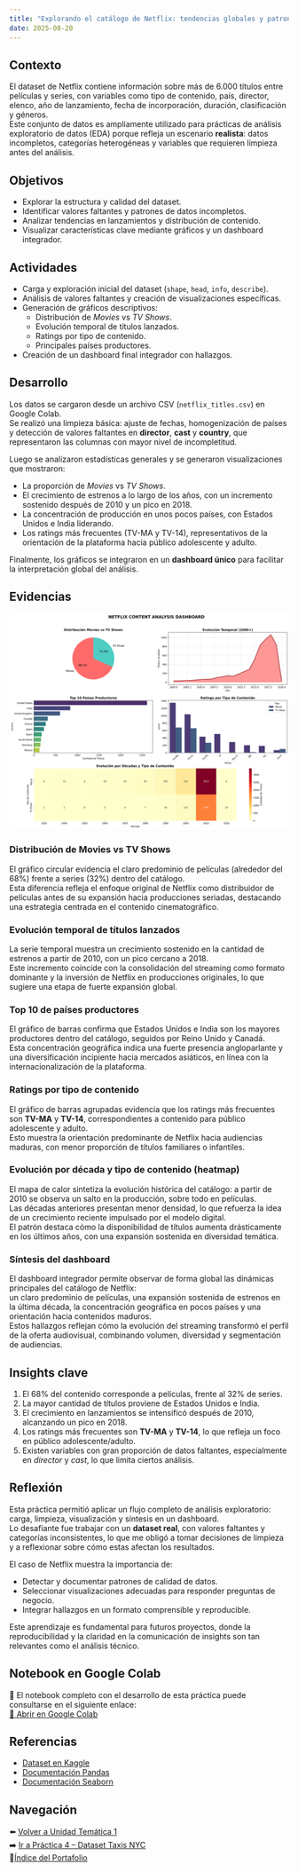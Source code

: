 ```yaml
---
title: "Explorando el catálogo de Netflix: tendencias globales y patrones de contenido audiovisual"
date: 2025-08-20
---
```


## Contexto
El dataset de Netflix contiene información sobre más de 6.000 títulos entre películas y series, con variables como tipo de contenido, país, director, elenco, año de lanzamiento, fecha de incorporación, duración, clasificación y géneros.  
Este conjunto de datos es ampliamente utilizado para prácticas de análisis exploratorio de datos (EDA) porque refleja un escenario **realista**: datos incompletos, categorías heterogéneas y variables que requieren limpieza antes del análisis.

## Objetivos
- Explorar la estructura y calidad del dataset.  
- Identificar valores faltantes y patrones de datos incompletos.  
- Analizar tendencias en lanzamientos y distribución de contenido.  
- Visualizar características clave mediante gráficos y un dashboard integrador.  

## Actividades
- Carga y exploración inicial del dataset (`shape`, `head`, `info`, `describe`).  
- Análisis de valores faltantes y creación de visualizaciones específicas.  
- Generación de gráficos descriptivos:  
  - Distribución de *Movies* vs *TV Shows*.  
  - Evolución temporal de títulos lanzados.  
  - Ratings por tipo de contenido.  
  - Principales países productores.  
- Creación de un dashboard final integrador con hallazgos.  

## Desarrollo
Los datos se cargaron desde un archivo CSV (`netflix_titles.csv`) en Google Colab.  
Se realizó una limpieza básica: ajuste de fechas, homogenización de países y detección de valores faltantes en **director**, **cast** y **country**, que representaron las columnas con mayor nivel de incompletitud.  

Luego se analizaron estadísticas generales y se generaron visualizaciones que mostraron:  
- La proporción de *Movies* vs *TV Shows*.  
- El crecimiento de estrenos a lo largo de los años, con un incremento sostenido después de 2010 y un pico en 2018.  
- La concentración de producción en unos pocos países, con Estados Unidos e India liderando.  
- Los ratings más frecuentes (TV-MA y TV-14), representativos de la orientación de la plataforma hacia público adolescente y adulto.  

Finalmente, los gráficos se integraron en un **dashboard único** para facilitar la interpretación global del análisis.

## Evidencias
![](../../assets/p2_dashboard.png)

### Distribución de Movies vs TV Shows
El gráfico circular evidencia el claro predominio de películas (alrededor del 68%) frente a series (32%) dentro del catálogo.  
Esta diferencia refleja el enfoque original de Netflix como distribuidor de películas antes de su expansión hacia producciones seriadas, destacando una estrategia centrada en el contenido cinematográfico.

### Evolución temporal de títulos lanzados
La serie temporal muestra un crecimiento sostenido en la cantidad de estrenos a partir de 2010, con un pico cercano a 2018.  
Este incremento coincide con la consolidación del streaming como formato dominante y la inversión de Netflix en producciones originales, lo que sugiere una etapa de fuerte expansión global.

### Top 10 de países productores
El gráfico de barras confirma que Estados Unidos e India son los mayores productores dentro del catálogo, seguidos por Reino Unido y Canadá.  
Esta concentración geográfica indica una fuerte presencia angloparlante y una diversificación incipiente hacia mercados asiáticos, en línea con la internacionalización de la plataforma.

### Ratings por tipo de contenido
El gráfico de barras agrupadas evidencia que los ratings más frecuentes son **TV-MA** y **TV-14**, correspondientes a contenido para público adolescente y adulto.  
Esto muestra la orientación predominante de Netflix hacia audiencias maduras, con menor proporción de títulos familiares o infantiles.

### Evolución por década y tipo de contenido (heatmap)
El mapa de calor sintetiza la evolución histórica del catálogo: a partir de 2010 se observa un salto en la producción, sobre todo en películas.  
Las décadas anteriores presentan menor densidad, lo que refuerza la idea de un crecimiento reciente impulsado por el modelo digital.  
El patrón destaca cómo la disponibilidad de títulos aumenta drásticamente en los últimos años, con una expansión sostenida en diversidad temática.

### Síntesis del dashboard
El dashboard integrador permite observar de forma global las dinámicas principales del catálogo de Netflix:  
un claro predominio de películas, una expansión sostenida de estrenos en la última década, la concentración geográfica en pocos países y una orientación hacia contenidos maduros.  
Estos hallazgos reflejan cómo la evolución del streaming transformó el perfil de la oferta audiovisual, combinando volumen, diversidad y segmentación de audiencias.

## Insights clave
1. El 68% del contenido corresponde a películas, frente al 32% de series.  
2. La mayor cantidad de títulos proviene de Estados Unidos e India.  
3. El crecimiento en lanzamientos se intensificó después de 2010, alcanzando un pico en 2018.  
4. Los ratings más frecuentes son **TV-MA** y **TV-14**, lo que refleja un foco en público adolescente/adulto.  
5. Existen variables con gran proporción de datos faltantes, especialmente en *director* y *cast*, lo que limita ciertos análisis.  

## Reflexión
Esta práctica permitió aplicar un flujo completo de análisis exploratorio: carga, limpieza, visualización y síntesis en un dashboard.  
Lo desafiante fue trabajar con un **dataset real**, con valores faltantes y categorías inconsistentes, lo que me obligó a tomar decisiones de limpieza y a reflexionar sobre cómo estas afectan los resultados.  

El caso de Netflix muestra la importancia de:  
- Detectar y documentar patrones de calidad de datos.  
- Seleccionar visualizaciones adecuadas para responder preguntas de negocio.  
- Integrar hallazgos en un formato comprensible y reproducible.  

Este aprendizaje es fundamental para futuros proyectos, donde la reproducibilidad y la claridad en la comunicación de insights son tan relevantes como el análisis técnico.  

## Notebook en Google Colab
📓 El notebook completo con el desarrollo de esta práctica puede consultarse en el siguiente enlace:  
[🔗 Abrir en Google Colab](https://colab.research.google.com/github/agustina-esquibel/Ingenieria-datos/blob/main/docs/UT1/practica3/Agustina_Esquibel_practico3.ipynb)


## Referencias
- [Dataset en Kaggle](https://www.kaggle.com/shivamb/netflix-shows)  
- [Documentación Pandas](https://pandas.pydata.org/)  
- [Documentación Seaborn](https://seaborn.pydata.org/)  

## Navegación
⬅️ [Volver a Unidad Temática 1](../main.md)  
➡️ [Ir a Práctica 4 – Dataset Taxis NYC](../practica4/main4.md)  
📓[Índice del Portafolio](../../portfolio/index.md)
